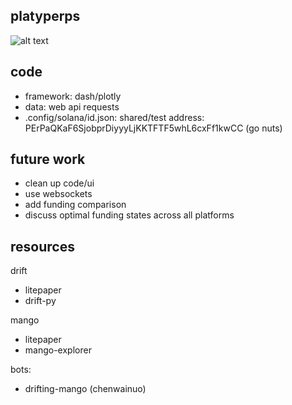 platyperps
----

![alt text](https://pbs.twimg.com/profile_banners/1388194344390119426/1637877290/1500x500)


code
---
- framework: dash/plotly
- data: web api requests
- .config/solana/id.json: shared/test address: PErPaQKaF6SjobprDiyyyLjKKTFTF5whL6cxFf1kwCC (go nuts)



future work
---
- clean up code/ui 
- use websockets
- add funding comparison
- discuss optimal funding states across all platforms



resources
---

drift
- litepaper
- drift-py

mango
- litepaper
- mango-explorer

bots:
- drifting-mango (chenwainuo)

